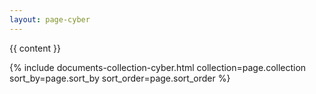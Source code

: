 ```yaml
---
layout: page-cyber
---
```


{{ content }}

<div class="entries-{{ page-cyber.entries_layout | default: 'list' }}">
  {% include documents-collection-cyber.html collection=page.collection sort_by=page.sort_by sort_order=page.sort_order %}
</div>
